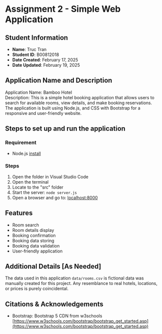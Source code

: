# Assignment 2 - Simple Web Application

## Student Information

- **Name**: Truc Tran
- **Student ID**: B00812018
- **Date Created**: February 17, 2025
- **Date Updated**: February 19, 2025

## Application Name and Description
Application Name: Bamboo Hotel\
Description: This is a simple hotel booking application that allows users to search for available rooms, view details, and make booking reservations. The application is built using Node.js, and CSS with Bootstrap for a responsive and user-friendly website.

## Steps to set up and run the application
### Requirement
- Node.js [install](https://nodejs.org/en)
### Steps
1. Open the folder in Visual Studio Code
2. Open the terminal
3. Locate to the "src" folder
4. Start the server: `node server.js`
5. Open a browser and go to: [localhost:8000](http://localhost:8000)

## Features
- Room search
- Room details display
- Booking confirmation
- Booking data storing
- Booking data validation
- User-friendly application

## Additional Details [As Needed]
The data used in this application `data/rooms.csv` is fictional data was manually created for this project. Any resemblance to real hotels, locations, or prices is purely coincidental.

## Citations & Acknowledgements
- Bootstrap: Bootstrap 5 CDN from w3schools [https://www.w3schools.com/bootstrap/bootstrap_get_started.asp](https://www.w3schools.com/bootstrap/bootstrap_get_started.asp) 

